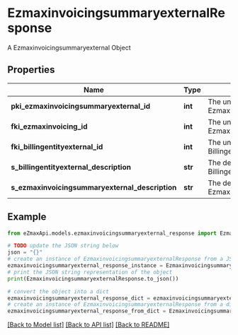 # EzmaxinvoicingsummaryexternalResponse

A Ezmaxinvoicingsummaryexternal Object

## Properties

Name | Type | Description | Notes
------------ | ------------- | ------------- | -------------
**pki_ezmaxinvoicingsummaryexternal_id** | **int** | The unique ID of the Ezmaxinvoicingsummaryexternal | [optional] 
**fki_ezmaxinvoicing_id** | **int** | The unique ID of the Ezmaxinvoicing | [optional] 
**fki_billingentityexternal_id** | **int** | The unique ID of the Billingentityexternal | 
**s_billingentityexternal_description** | **str** | The description of the Billingentityexternal | 
**s_ezmaxinvoicingsummaryexternal_description** | **str** | The description of the Ezmaxinvoicingsummaryexternal | 

## Example

```python
from eZmaxApi.models.ezmaxinvoicingsummaryexternal_response import EzmaxinvoicingsummaryexternalResponse

# TODO update the JSON string below
json = "{}"
# create an instance of EzmaxinvoicingsummaryexternalResponse from a JSON string
ezmaxinvoicingsummaryexternal_response_instance = EzmaxinvoicingsummaryexternalResponse.from_json(json)
# print the JSON string representation of the object
print(EzmaxinvoicingsummaryexternalResponse.to_json())

# convert the object into a dict
ezmaxinvoicingsummaryexternal_response_dict = ezmaxinvoicingsummaryexternal_response_instance.to_dict()
# create an instance of EzmaxinvoicingsummaryexternalResponse from a dict
ezmaxinvoicingsummaryexternal_response_from_dict = EzmaxinvoicingsummaryexternalResponse.from_dict(ezmaxinvoicingsummaryexternal_response_dict)
```
[[Back to Model list]](../README.md#documentation-for-models) [[Back to API list]](../README.md#documentation-for-api-endpoints) [[Back to README]](../README.md)


